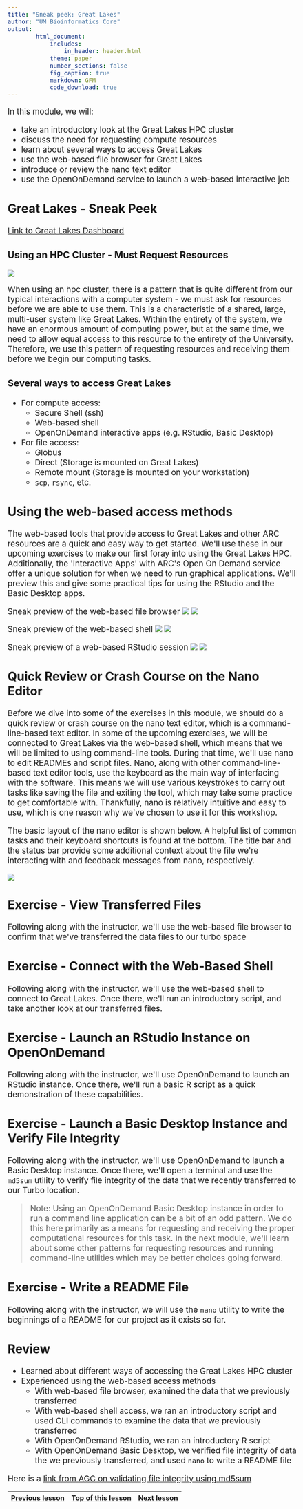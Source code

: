 ```yaml
---
title: "Sneak peek: Great Lakes"
author: "UM Bioinformatics Core"
output:
        html_document:
            includes:
                in_header: header.html
            theme: paper
            number_sections: false
            fig_caption: true
            markdown: GFM
            code_download: true
---
```

<style type="text/css">
body{ /* Normal  */
      font-size: 14pt;
  }
pre {
  font-size: 12pt
}
</style>

In this module, we will:

* take an introductory look at the Great Lakes HPC cluster
* discuss the need for requesting compute resources
* learn about several ways to access Great Lakes
* use the web-based file browser for Great Lakes
* introduce or review the nano text editor
* use the OpenOnDemand service to launch a web-based interactive job

## Great Lakes - Sneak Peek

[Link to Great Lakes Dashboard](https://greatlakes.arc-ts.umich.edu)

### Using an HPC Cluster - Must Request Resources

![](images/Module03a_ask_for_resources.png)

When using an hpc cluster, there is a pattern that is quite different from our typical interactions with a computer system - we must ask for resources before we are able to use them. This is a characteristic of a shared, large, multi-user system like Great Lakes. Within the entirety of the system, we have an enormous amount of computing power, but at the same time, we need to allow equal access to this resource to the entirety of the University. Therefore, we use this pattern of requesting resources and receiving them before we begin our computing tasks.

### Several ways to access Great Lakes

- For compute access:
    - Secure Shell (ssh)
    - Web-based shell
    - OpenOnDemand interactive apps (e.g. RStudio, Basic Desktop)
- For file access:
    - Globus
    - Direct (Storage is mounted on Great Lakes)
    - Remote mount (Storage is mounted on your workstation)
    - `scp`, `rsync`, etc.

## Using the web-based access methods

The web-based tools that provide access to Great Lakes and other ARC resources are a quick and easy way to get started. We'll use these in our upcoming exercises to make our first foray into using the Great Lakes HPC. Additionally, the 'Interactive Apps' with ARC's Open On Demand service offer a unique solution for when we need to run graphical applications. We'll preview this and give some practical tips for using the RStudio and the Basic Desktop apps.


Sneak preview of the web-based file browser
![](images/Module03a_accessing_web_based_file_browser.png)
![](images/Module03a_preview_web_based_file_browser.png)

Sneak preview of the web-based shell
![](images/Module03a_accessing_web_based_shell.png)
![](images/Module03a_preview_web_based_shell.png)

Sneak preview of a web-based RStudio session
![](images/Module03a_accessing_interactive_rstudio.png)
![](images/Module03a_preview_interactive_rstudio.png)

<!-- FIXME: Add preview of web-based Basic Desktop session -->


## Quick Review or Crash Course on the Nano Editor

Before we dive into some of the exercises in this module, we should do a quick review or crash course on the nano text editor, which is a command-line-based text editor. In some of the upcoming exercises, we will be connected to Great Lakes via the web-based shell, which means that we will be limited to using command-line tools. During that time, we'll use nano to edit READMEs and script files. Nano, along with other command-line-based text editor tools, use the keyboard as the main way of interfacing with the software. This means we will use various keystrokes to carry out tasks like saving the file and exiting the tool, which may take some practice to get comfortable with. Thankfully, nano is relatively intuitive and easy to use, which is one reason why we've chosen to use it for this workshop.

The basic layout of the nano editor is shown below. A helpful list of common tasks and their keyboard shortcuts is found at the bottom. The title bar and the status bar provide some additional context about the file we're interacting with and feedback messages from nano, respectively.

![](images/Module03a_nano_editor_layout.png)

## Exercise - View Transferred Files

Following along with the instructor, we'll use the web-based file browser to confirm that we've transferred the data files to our turbo space

## Exercise - Connect with the Web-Based Shell

Following along with the instructor, we'll use the web-based shell to connect to Great Lakes. Once there, we'll run an introductory script, and take another look at our transferred files.

## Exercise - Launch an RStudio Instance on OpenOnDemand

Following along with the instructor, we'll use OpenOnDemand to launch an RStudio instance. Once there, we'll run a basic R script as a quick demonstration of these capabilities.

## Exercise - Launch a Basic Desktop Instance and Verify File Integrity

Following along with the instructor, we'll use OpenOnDemand to launch a Basic Desktop instance. Once there, we'll open a terminal and use the `md5sum` utility to verify file integrity of the data that we recently transferred to our Turbo location.

>Note: Using an OpenOnDemand Basic Desktop instance in order to run a command line application can be a bit of an odd pattern. We do this here primarily as a means for requesting and receiving the proper computational resources for this task. In the next module, we'll learn about some other patterns for requesting resources and running command-line utilities which may be better choices going forward.

## Exercise - Write a README File

Following along with the instructor, we will use the `nano` utility to write the beginnings of a README for our project as it exists so far.

## Review

- Learned about different ways of accessing the Great Lakes HPC cluster
- Experienced using the web-based access methods
  - With web-based file browser, examined the data that we previously transferred
  - With web-based shell access, we ran an introductory script and used CLI commands to examine the data that we previously transferred
  - With OpenOnDemand RStudio, we ran an introductory R script
  - With OpenOnDemand Basic Desktop, we verified file integrity of data the we previously transferred, and used `nano` to write a README file


Here is a [link from AGC on validating file integrity using md5sum](http://michmed.org/agc-md5sum)


| [Previous lesson](Module02_transferring_data_globus.html) | [Top of this lesson](#top) | [Next lesson](Module03b_great_lakes_cluster.html) |
| :--- | :----: | ---: |
